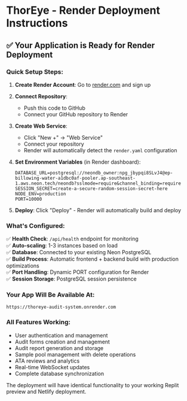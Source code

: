 # ThorEye - Render Deployment Instructions

## ✅ Your Application is Ready for Render Deployment

### Quick Setup Steps:

1. **Create Render Account**: Go to [render.com](https://render.com) and sign up

2. **Connect Repository**: 
   - Push this code to GitHub
   - Connect your GitHub repository to Render

3. **Create Web Service**:
   - Click "New +" → "Web Service"
   - Connect your repository
   - Render will automatically detect the `render.yaml` configuration

4. **Set Environment Variables** (in Render dashboard):
   ```
   DATABASE_URL=postgresql://neondb_owner:npg_jbypqi8SLvJ4@ep-billowing-water-a1dbc0af-pooler.ap-southeast-1.aws.neon.tech/neondb?sslmode=require&channel_binding=require
   SESSION_SECRET=create-a-secure-random-session-secret-here
   NODE_ENV=production
   PORT=10000
   ```

5. **Deploy**: Click "Deploy" - Render will automatically build and deploy

### What's Configured:

✅ **Health Check**: `/api/health` endpoint for monitoring  
✅ **Auto-scaling**: 1-3 instances based on load  
✅ **Database**: Connected to your existing Neon PostgreSQL  
✅ **Build Process**: Automatic frontend + backend build with production optimizations  
✅ **Port Handling**: Dynamic PORT configuration for Render  
✅ **Session Storage**: PostgreSQL session persistence  

### Your App Will Be Available At:
`https://thoreye-audit-system.onrender.com`

### All Features Working:
- User authentication and management
- Audit forms creation and management
- Audit report generation and storage
- Sample pool management with delete operations
- ATA reviews and analytics
- Real-time WebSocket updates
- Complete database synchronization

The deployment will have identical functionality to your working Replit preview and Netlify deployment.